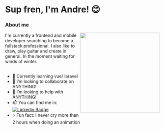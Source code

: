 # Sup fren, I'm Andre! 😊

### About me
<img align="right" width="260" height="260" src="https://i.imgur.com/QUTw7vq.gif">
I'm currently a frontend and mobile developer searching to become a fullstack professional. I also  like to draw, play guitar and create in general. In the moment waiting for winds of winter. 
<br />
<br />

- 🌱 Currently learning vue/ laravel 
- 👯 I’m looking to collaborate on ANYTHING!
- 💪 I’m looking to help with ANYTHING! 
- 📫 You can find me in: [![Linkedin Badge](https://img.shields.io/badge/-LinkedIn-blue?style=flat-square&logo=Linkedin&logoColor=white&link=https://www.linkedin.com/in/elandvarse/)](https://www.linkedin.com/in/elandvarse/)
- ⚡ Fun fact: I never cry more than 2 hours when doing an animation
